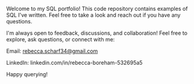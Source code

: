 Welcome to my SQL portfolio! This code repository contains examples of SQL I've written. Feel free to take a look and reach out if you have any questions.

I'm always open to feedback, discussions, and collaboration! Feel free to explore, ask questions, or connect with me:

Email: rebecca.scharf34@gmail.com

LinkedIn: linkedin.com/in/rebecca-boreham-532695a5

Happy querying!

